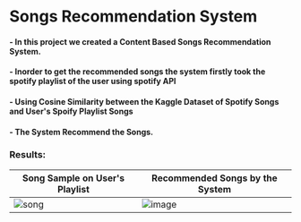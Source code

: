 # Songs Recommendation System
#### - In this project we created a Content Based Songs Recommendation System.
#### - Inorder to get the recommended songs the system firstly took the spotify playlist of the user using spotify API
#### - Using Cosine Similarity between the Kaggle Dataset of Spotify Songs and User's Spoify Playlist Songs
#### - The System Recommend the Songs.


### Results:

| Song Sample on User's Playlist | Recommended Songs by the System |
|--------------------------------|---------------------------------|
| ![song](https://user-images.githubusercontent.com/62115066/153602106-daf67add-e35e-4934-9f30-b3e689e5fc61.JPG)| ![image](https://user-images.githubusercontent.com/62115066/153601290-1319662b-8d78-4dc2-af5d-831ce3118272.png)


